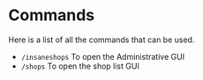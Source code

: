 # Commands
Here is a list of all the commands that can be used.
<br>

* ``/insaneshops`` 
  To open the Administrative GUI
* ``/shops``
  To open the shop list GUI
